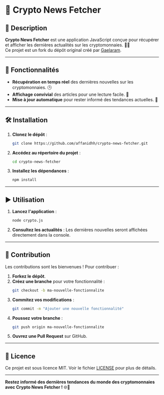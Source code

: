 # 📰 Crypto News Fetcher

## 📖 Description
**Crypto News Fetcher** est une application JavaScript conçue pour récupérer et afficher les dernières actualités sur les cryptomonnaies. 🚀💎  
Ce projet est un fork du dépôt original créé par [Gaelaram](https://github.com/Gaelaram/crypto-news-fetcher).

---

## 🚀 Fonctionnalités
- **Récupération en temps réel** des dernières nouvelles sur les cryptomonnaies. 🕒
- **Affichage convivial** des articles pour une lecture facile. 📰
- **Mise à jour automatique** pour rester informé des tendances actuelles. 🔄

---

## 🛠️ Installation

1. **Clonez le dépôt** :
   ```bash
   git clone https://github.com/affanidhh/crypto-news-fetcher.git
   ```
2. **Accédez au répertoire du projet** :
   ```bash
   cd crypto-news-fetcher
   ```
3. **Installez les dépendances** :
   ```bash
   npm install
   ```

---

## ▶️ Utilisation

1. **Lancez l'application** :
   ```bash
   node crypto.js
   ```
2. **Consultez les actualités** : Les dernières nouvelles seront affichées directement dans la console.

---

## 🤝 Contribution

Les contributions sont les bienvenues ! Pour contribuer :

1. **Forkez le dépôt**.
2. **Créez une branche** pour votre fonctionnalité :
   ```bash
   git checkout -b ma-nouvelle-fonctionnalite
   ```
3. **Commitez vos modifications** :
   ```bash
   git commit -m "Ajouter une nouvelle fonctionnalité"
   ```
4. **Poussez votre branche** :
   ```bash
   git push origin ma-nouvelle-fonctionnalite
   ```
5. **Ouvrez une Pull Request** sur GitHub.

---

## 📜 Licence

Ce projet est sous licence MIT. Voir le fichier [LICENSE](LICENSE) pour plus de détails.

---

**Restez informé des dernières tendances du monde des cryptomonnaies avec Crypto News Fetcher !** 🌐🚀
